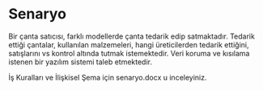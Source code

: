 # Senaryo
Bir çanta satıcısı, farklı modellerde çanta tedarik edip satmaktadır. Tedarik ettiği çantalar, kullanılan malzemeleri, hangi üreticilerden tedarik ettiğini, satışlarını vs kontrol altında tutmak istemektedir. Veri koruma ve kısılama istenen bir yazılım sistemi taleb etmektedir.




İş Kuralları ve İlişkisel Şema için senaryo.docx u inceleyiniz. 
